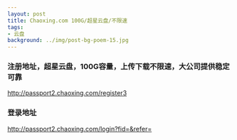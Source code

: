 ```yaml
---
layout: post
title: Chaoxing.com 100G/超星云盘/不限速
tags:
- 云盘
background: ../img/post-bg-poem-15.jpg
---
```




### 注册地址，超星云盘，100G容量，上传下载不限速，大公司提供稳定可靠<br>
http://passport2.chaoxing.com/register3

### 登录地址<br>
http://passport2.chaoxing.com/login?fid=&refer=
